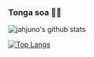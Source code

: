 ### Tonga soa 👋😄

![jahjuno's github stats](https://github-readme-stats.vercel.app/api?username=jahjuno&theme=react&show_icons=true&line_height=20&locale=fr&include_all_commits=true&count_private=true)

[![Top Langs](https://github-readme-stats.vercel.app/api/top-langs/?username=jahjuno&theme=react&layout=compact&langs_count=10&hide=css,scss)](https://github.com/anuraghazra/github-readme-stats)

